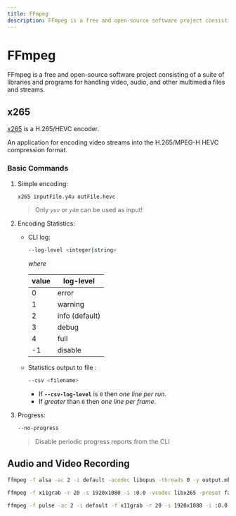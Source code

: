 ```yaml
---
title: FFmpeg
description: FFmpeg is a free and open-source software project consisting of a suite of libraries and programs for handling video, audio, and other multimedia files and streams.
---
```


# FFmpeg

FFmpeg is a free and open-source software project consisting of a suite of libraries and programs for handling video, audio, and other multimedia files and streams.

## x265

[x265](https://x265.readthedocs.io/en/default/cli.html) is a H.265/HEVC encoder.

An application for encoding video streams into the H.265/MPEG-H HEVC compression format.

### Basic Commands

1. Simple encoding:

   ```bash
   x265 inputFile.y4u outFile.hevc
   ```

   > Only _`yuv`_ or _`y4m`_ can be used as input!

2. Encoding Statistics:

   - CLI log:

     ```bash
     --log-level <integer|string>
     ```

     _where_

     | value | log-level      |
     | ----- | -------------- |
     | 0     | error          |
     | 1     | warning        |
     | 2     | info (default) |
     | 3     | debug          |
     | 4     | full           |
     | -1    | disable        |

   - Statistics output to file :

     ```bash
     --csv <filename>
     ```

     - If **`--csv-log-level`** is `0` then _one line per run_.
     - If _greater_ than `0` then _one line per frame_.

3. Progress:

   ```bash
   --no-progress
   ```

   > Disable periodic progress reports from the CLI

## Audio and Video Recording

```bash
ffmpeg -f alsa -ac 2 -i default -acodec libopus -threads 0 -y output.mka
```

```bash
ffmpeg -f x11grab -r 20 -s 1920x1080 -i :0.0 -vcodec libx265 -preset fast -b:v 500k -threads 0 -y output.6.mkv
```

```bash
ffmpeg -f pulse -ac 2 -i default -f x11grab -r 20 -s 1920x1080 -i :0.0 -acodec aac -vcodec libx264 -preset ultrafast -b:v 900k -threads 0 -y output.mkv
```
